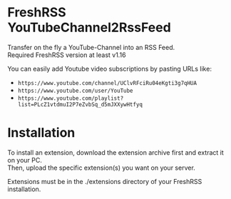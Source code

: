 # FreshRSS YouTubeChannel2RssFeed
Transfer on the fly a YouTube-Channel into an RSS Feed.\
Required FreshRSS version at least v1.16

You can easily add Youtube video subscriptions by pasting URLs like:
- `https://www.youtube.com/channel/UClvRFciRu04eKgti3g7qHUA`
- `https://www.youtube.com/user/YouTube`
- `https://www.youtube.com/playlist?list=PLcZ1vtdmuI2P7eZvbSq_d5mJXXywHtfyq`

# Installation

To install an extension, download the extension archive first and extract it on your PC.\
Then, upload the specific extension(s) you want on your server.

Extensions must be in the ./extensions directory of your FreshRSS installation.
